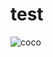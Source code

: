 # test
![coco](https://user-images.githubusercontent.com/67406924/164465452-8addda29-4c30-44ff-b39e-d943dbbb5d5a.jpg)
